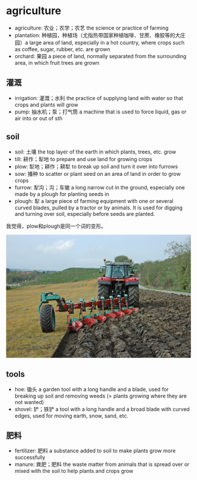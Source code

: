 # agriculture

- agriculture: 农业；农学；农艺 the science or practice of farming
- plantation: 种植园，种植场（尤指热带国家种植咖啡、甘蔗、橡胶等的大庄园）a large area of land, especially in a hot country, where crops such as coffee, sugar, rubber, etc. are grown
- orchard: 果园 a piece of land, normally separated from the surrounding area, in which fruit trees are grown

## 灌溉

- irrigation: 灌溉；水利 the practice of supplying land with water so that crops and plants will grow
- pump: 抽水机；泵；打气筒 a machine that is used to force liquid, gas or air into or out of sth

## soil

- soil: 土壤 the top layer of the earth in which plants, trees, etc. grow
- till: 耕作；犁地 to prepare and use land for growing crops
- plow: 犁地；耕作；耕犁 to break up soil and turn it over into furrows
- sow: 播种 to scatter or plant seed on an area of land in order to grow crops
- furrow: 犁沟；沟；车辙 a long narrow cut in the ground, especially one made by a plough for planting seeds in
- plough: 犁 a large piece of farming equipment with one or several curved blades, pulled by a tractor or by animals. It is used for digging and turning over soil, especially before seeds are planted.

我觉得，plow和plough是同一个词的变形。

![](images/plough.jpg)

## tools

- hoe: 锄头 a garden tool with a long handle and a blade, used for breaking up soil and removing weeds (= plants growing where they are not wanted)
- shovel: 铲；铁铲 a tool with a long handle and a broad blade with curved edges, used for moving earth, snow, sand, etc.

## 肥料

- fertilizer: 肥料 a substance added to soil to make plants grow more successfully
- manure: 粪肥；肥料 the waste matter from animals that is spread over or mixed with the soil to help plants and crops grow
